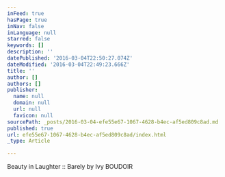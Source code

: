 ```yaml
---
inFeed: true
hasPage: true
inNav: false
inLanguage: null
starred: false
keywords: []
description: ''
datePublished: '2016-03-04T22:50:27.074Z'
dateModified: '2016-03-04T22:49:23.666Z'
title: ''
author: []
authors: []
publisher:
  name: null
  domain: null
  url: null
  favicon: null
sourcePath: _posts/2016-03-04-efe55e67-1067-4628-b4ec-af5ed809c8ad.md
published: true
url: efe55e67-1067-4628-b4ec-af5ed809c8ad/index.html
_type: Article

---
```

Beauty in Laughter :: Barely by Ivy BOUDOIR